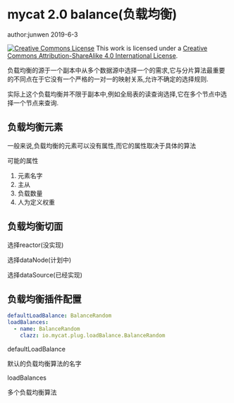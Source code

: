 # mycat 2.0 balance(负载均衡)

author:junwen 2019-6-3

[![Creative Commons License](https://i.creativecommons.org/l/by-sa/4.0/88x31.png)](http://creativecommons.org/licenses/by-sa/4.0/)
This work is licensed under a [Creative Commons Attribution-ShareAlike 4.0 International License](http://creativecommons.org/licenses/by-sa/4.0/).



 负载均衡的源于一个副本中从多个数据源中选择一个的需求,它与分片算法最重要的不同点在于它没有一个严格的一对一的映射关系,允许不确定的选择规则.

实际上这个负载均衡并不限于副本中,例如全局表的读查询选择,它在多个节点中选择一个节点来查询.



## 负载均衡元素

一般来说,负载均衡的元素可以没有属性,而它的属性取决于具体的算法

可能的属性

1. 元素名字
2. 主从
3. 负载数量
4. 人为定义权重

## 负载均衡切面

选择reactor(没实现)

选择dataNode(计划中)

选择dataSource(已经实现)



## 负载均衡插件配置

```yaml
defaultLoadBalance: BalanceRandom
loadBalances:
  - name: BalanceRandom
    clazz: io.mycat.plug.loadBalance.BalanceRandom
```

defaultLoadBalance

默认的负载均衡算法的名字

loadBalances

多个负载均衡算法







